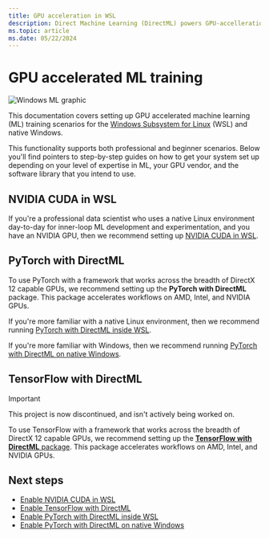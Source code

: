 ```yaml
---
title: GPU acceleration in WSL
description: Direct Machine Learning (DirectML) powers GPU-accelleration in Windows Subsystem for Linux
ms.topic: article
ms.date: 05/22/2024
---
```


# GPU accelerated ML training

![Windows ML graphic](../images/winml-graphic.png)

This documentation covers setting up GPU accelerated machine learning (ML) training scenarios for the [Windows Subsystem for Linux](/windows/wsl/about) (WSL) and native Windows.

This functionality supports both professional and beginner scenarios. Below you'll find pointers to step-by-step guides on how to get your system set up depending on your level of expertise in ML, your GPU vendor, and the software library that you intend to use.

## NVIDIA CUDA in WSL

If you're a professional data scientist who uses a native Linux environment day-to-day for inner-loop ML development and experimentation, and you have an NVIDIA GPU, then we recommend setting up [NVIDIA CUDA in WSL](gpu-cuda-in-wsl.md).

## PyTorch with DirectML 

To use PyTorch with a framework that works across the breadth of DirectX 12 capable GPUs, we recommend setting up the **PyTorch with DirectML** package. This package accelerates workflows on AMD, Intel, and NVIDIA GPUs. 

If you're more familiar with a native Linux environment, then we recommend running [PyTorch with DirectML inside WSL](pytorch-wsl.md). 

If you're more familiar with Windows, then we recommend running [PyTorch with DirectML on native Windows](pytorch-windows.md). 

## TensorFlow with DirectML 

> [!IMPORTANT]
> This project is now discontinued, and isn't actively being worked on.

To use TensorFlow with a framework that works across the breadth of DirectX 12 capable GPUs, we recommend setting up the [**TensorFlow with DirectML** package](gpu-tensorflow-plugin.md). This package accelerates workflows on AMD, Intel, and NVIDIA GPUs.

## Next steps

* [Enable NVIDIA CUDA in WSL](gpu-cuda-in-wsl.md)
* [Enable TensorFlow with DirectML](gpu-tensorflow-plugin.md)
* [Enable PyTorch with DirectML inside WSL](pytorch-wsl.md)
* [Enable PyTorch with DirectML on native Windows](pytorch-windows.md)
